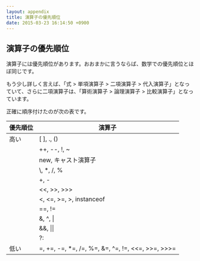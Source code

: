 ```yaml
---
layout: appendix
title: 演算子の優先順位
date: 2015-03-23 16:14:50 +0900
---
```



演算子の優先順位
------------------

演算子には優先順位があります。おおまかに言うならば、数学での優先順位とほぼ同じです。

もう少し詳しく言えば、「式 &gt; 単項演算子 &gt; 二項演算子 &gt; 代入演算子」となっていて、さらに二項演算子は、「算術演算子 &gt; 論理演算子 &gt; 比較演算子」となっています。

正確に順序付けたのが次の表です。

<table class="table">
<thead>
<tr>
<th>優先順位</th>
<th>演算子</th>
</tr>
</thead>
<tbody>
<tr>
<td>高い</td>
<td>[ ], ., ()</td>
</tr>
<tr>
<td rowspan="10"></td>
<td>++, --, !, ~</td>
</tr>
<tr>
<td>new, キャスト演算子</td>
</tr>
<tr>
<td>\, *, /, %</td>
</tr>
<tr>
<td>+, -</td>
</tr>
<tr>
<td>&lt;&lt;, &gt;&gt;, &gt;&gt;&gt;</td>
</tr>
<tr>
<td>&lt;, &lt;=, &gt=, &gt;, instanceof</td>
</tr>
<tr>
<td>==, !=</td>
</tr>
<tr>
<td>&amp;, ^, |</td>
</tr>
<tr>
<td>&amp;&amp;, ||</td>
</tr>
<tr>
<td>?:</td>
</tr>
<tr>
<td>低い</td>
<td>=, +=, -=, *=, /=, %=, &amp;=, ^=, !=, &lt;&lt;=, &gt;&gt;=, &gt;&gt;&gt;=</td>
</tr>
</tbody>
</table>
